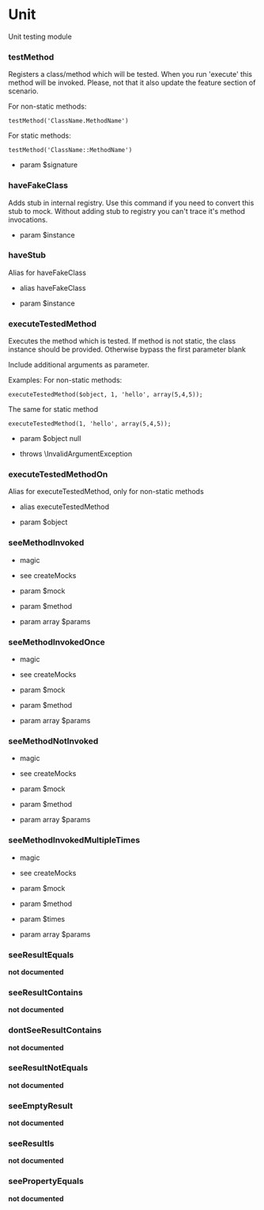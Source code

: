 # Unit

Unit testing module



### testMethod


Registers a class/method which will be tested.
When you run 'execute' this method will be invoked.
Please, not that it also update the feature section of scenario.

For non-static methods:
````
testMethod('ClassName.MethodName')
````

For static methods:
````
testMethod('ClassName::MethodName')
````


 * param $signature
### haveFakeClass


Adds stub in internal registry.
Use this command if you need to convert this stub to mock.
Without adding stub to registry you can't trace it's method invocations.


 * param $instance
### haveStub


Alias for haveFakeClass


 * alias haveFakeClass

 * param $instance
### executeTestedMethod


Executes the method which is tested.
If method is not static, the class instance should be provided.
Otherwise bypass the first parameter blank

Include additional arguments as parameter.

Examples:
For non-static methods:
````
executeTestedMethod($object, 1, 'hello', array(5,4,5));
````

The same for static method
```
executeTestedMethod(1, 'hello', array(5,4,5));
```


 * param $object null

 * throws \InvalidArgumentException
### executeTestedMethodOn


Alias for executeTestedMethod, only for non-static methods


 * alias executeTestedMethod

 * param $object
### seeMethodInvoked





 * magic

 * see createMocks

 * param $mock

 * param $method

 * param array $params
### seeMethodInvokedOnce




 * magic

 * see createMocks

 * param $mock

 * param $method

 * param array $params
### seeMethodNotInvoked




 * magic

 * see createMocks

 * param $mock

 * param $method

 * param array $params
### seeMethodInvokedMultipleTimes




 * magic

 * see createMocks

 * param $mock

 * param $method

 * param $times

 * param array $params
### seeResultEquals

__not documented__
### seeResultContains

__not documented__
### dontSeeResultContains

__not documented__
### seeResultNotEquals

__not documented__
### seeEmptyResult

__not documented__
### seeResultIs

__not documented__
### seePropertyEquals

__not documented__
